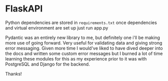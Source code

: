 # FlaskAPI

Python dependencies are stored in `requirements.txt`
once dependencies and virtual environment are set up just run app.py

Pydantic was an entirely new library to me, but definitely one i'll be making more use of going forward. Very useful for validating data and giving strong error messaging. Given more time I would've liked to have dived deeper into the docs and written some custom error messages but I burned a lot of time learning these modules for this as my experience prior to it was with PostgreSQL and Django for the backend. 

Thanks!

